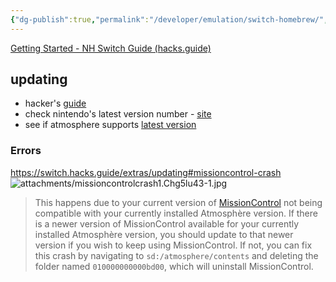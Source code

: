 ```yaml
---
{"dg-publish":true,"permalink":"/developer/emulation/switch-homebrew/","dgPassFrontmatter":true}
---
```


[Getting Started - NH Switch Guide (hacks.guide)](https://switch.hacks.guide/)

## updating
- hacker's [guide](https://switch.hacks.guide/extras/updating)
- check nintendo's latest version number - [site](https://en-americas-support.nintendo.com/app/answers/detail/a_id/22525/~/nintendo-switch-system-update-information#current)
- see if atmosphere supports [latest version](https://github.com/Atmosphere-NX/Atmosphere/releases)
### Errors
https://switch.hacks.guide/extras/updating#missioncontrol-crash
![attachments/missioncontrolcrash1.Chg5lu43-1.jpg](/img/user/attachments/missioncontrolcrash1.Chg5lu43-1.jpg)

> This happens due to your current version of [MissionControl](https://switch.hacks.guide/homebrew/mission-control.html) not being compatible with your currently installed Atmosphère version. If there is a newer version of MissionControl available for your currently installed Atmosphère version, you should update to that newer version if you wish to keep using MissionControl. If not, you can fix this crash by navigating to `sd:/atmosphere/contents` and deleting the folder named `010000000000bd00`, which will uninstall MissionControl.